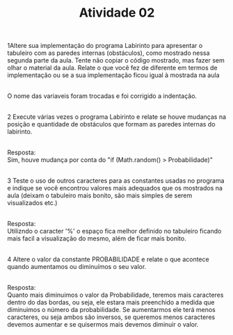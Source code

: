 <h1 align="center"> Atividade 02 </h1>
<br>
<p align="left">1Altere sua implementação do programa Labirinto para apresentar o tabuleiro com as paredes internas (obstáculos), como mostrado nessa segunda parte da aula. Tente não copiar o código mostrado, mas fazer sem olhar o material da aula. Relate o que você fez de diferente em termos de implementação ou se a sua implementação ficou igual à mostrada na aula</p>
<br>
O nome das variaveis foram trocadas e foi corrigido a indentação.
<br>
<br>
<p align="left">2 Execute várias vezes o programa Labirinto e relate se houve mudanças na posição e quantidade de obstáculos que formam as paredes internas do labirinto.</p>
<br>
Resposta:
<br>
Sim, houve mudança por conta do "if (Math.random() > Probabilidade)" 
<br>
<br>
<p align="left">3 Teste o uso de outros caracteres para as constantes usadas no programa e indique se você encontrou valores mais adequados que os mostrados na aula (deixam o tabuleiro mais bonito, são mais simples de serem visualizados etc.)</p>
<br>
Resposta:
<br>
Utilizndo o caracter '%' o espaço fica melhor definido no tabuleiro ficando mais facil a visualização do mesmo, além de ficar mais bonito.
<br>
<br>
<p align="left">4 Altere o valor da constante PROBABILIDADE e relate o que acontece quando aumentamos ou diminuímos o seu valor.</p>
<br>
Resposta:
<br>
Quanto mais diminuimos o valor da Probabilidade, teremos mais caracteres dentro do das bordas, ou seja, ele estara mais preenchido a medida que diminuimos o número da probabilidade. Se aumentarmos ele terá menos caracteres, ou seja ambos são inversos, se queremos menos caracteres devemos aumentar e se quisermos mais devemos diminuir o valor.
